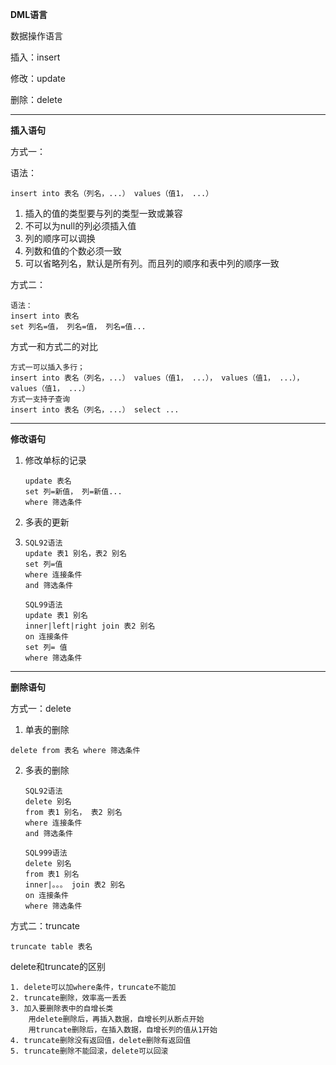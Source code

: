 **DML语言**

数据操作语言

插入：insert

修改：update

删除：delete

---

**插入语句**

方式一：

语法：

```
insert into 表名（列名，...） values（值1， ...）
```

1. 插入的值的类型要与列的类型一致或兼容
2. 不可以为null的列必须插入值
3. 列的顺序可以调换
4. 列数和值的个数必须一致
5. 可以省略列名，默认是所有列。而且列的顺序和表中列的顺序一致

方式二：

```
语法：
insert into 表名
set 列名=值， 列名=值， 列名=值...
```

方式一和方式二的对比

```
方式一可以插入多行；
insert into 表名（列名，...） values（值1， ...）， values（值1， ...），values（值1， ...）
方式一支持子查询
insert into 表名（列名，...） select ...
```

---

**修改语句**

1. 修改单标的记录

   ```
   update 表名
   set 列=新值， 列=新值...
   where 筛选条件
   ```

2. 多表的更新

3. ```
   SQL92语法
   update 表1 别名，表2 别名
   set 列=值
   where 连接条件
   and 筛选条件
   
   SQL99语法
   update 表1 别名
   inner|left|right join 表2 别名
   on 连接条件
   set 列= 值
   where 筛选条件
   ```

---

**删除语句**

方式一：delete

1. 单表的删除

```
delete from 表名 where 筛选条件
```

2. 多表的删除

   ```
   SQL92语法
   delete 别名
   from 表1 别名， 表2 别名
   where 连接条件
   and 筛选条件
   
   SQL999语法
   delete 别名
   from 表1 别名
   inner|。。。 join 表2 别名 
   on 连接条件
   where 筛选条件
   ```

方式二：truncate

```
truncate table 表名
```

delete和truncate的区别

```
1. delete可以加where条件，truncate不能加
2. truncate删除，效率高一丢丢
3. 加入要删除表中的自增长类
	用delete删除后，再插入数据，自增长列从断点开始
	用truncate删除后，在插入数据，自增长列的值从1开始
4. truncate删除没有返回值，delete删除有返回值
5. truncate删除不能回滚，delete可以回滚
	
```











